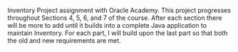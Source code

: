 Inventory Project assignment with Oracle Academy. This project progresses throughout Sections 4, 5, 6, and 7 of the course. After each section there will be more to add until it
builds into a complete Java application to maintain Inventory. For each part, I will build upon the last part so that both the old and new requirements are met.
